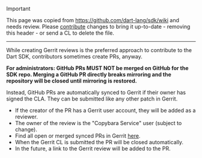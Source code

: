 > [!IMPORTANT]
> This page was copied from https://github.com/dart-lang/sdk/wiki and needs review.
> Please [contribute](../CONTRIBUTING.md) changes to bring it up-to-date -
> removing this header - or send a CL to delete the file.

---

While creating Gerrit reviews is the preferred approach to contribute to the
Dart SDK, contributors sometimes create PRs, anyway.

**For administrators: GitHub PRs MUST NOT be merged on GitHub for the SDK repo. Merging a
GitHub PR directly breaks mirroring and the repository will be closed until mirroring
is restored.**

Instead, GitHub PRs are automatically synced to Gerrit if their owner has signed
the CLA. They can be submitted like any other patch in Gerrit.

*   If the creator of the PR has a Gerrit user account, they will be added as a
    reviewer.
*   The owner of the review is the "Copybara Service" user (subject to change).
*   Find all open or merged synced PRs in Gerrit
    [here](https://dart-review.googlesource.com/q/hashtag:%22github-pr%22+\(status:open%20OR%20status:merged\)).
*   When the Gerrit CL is submitted the PR will be closed automatically.
*   In the future, a link to the Gerrit review will be added to the PR.
